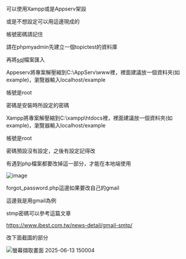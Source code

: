 可以使用Xampp或是Appserv架設

或是不想設定可以用這邊現成的

帳號密碼請記住

請在phpmyadmin先建立一個topictest的資料庫

再將[sql](https://github.com/Skes98055/cvfms/blob/01467feca77a55659af2e1adce451c16f5fb47b5/topictest.sql)檔案匯入

Appeserv將專案解壓縮到C:\AppServ\www裡，裡面建議放一個資料夾(如example)，瀏覽器輸入localhost/example

帳號是root

密碼是安裝時所設定的密碼

Xampp將專案解壓縮到C:\xampp\htdocs裡，裡面建議放一個資料夾(如example)，瀏覽器輸入localhost/example

帳號是root

密碼預設沒有設定，之後有設定記得改

有遇到php檔案都要改掉這一部分，才能在本地端使用

![image](https://github.com/user-attachments/assets/fcaa2a74-b720-4e0e-861d-63eacf783955)

forgot_password.php這邊如果要改自己的gmail

這邊我是用gmail為例

stmp密碼可以參考這篇文章

https://www.ibest.com.tw/news-detail/gmail-smtp/

改下面截圖的部分

![螢幕擷取畫面 2025-06-13 150004](https://github.com/user-attachments/assets/ddeffd98-0d52-4786-b68d-855ebb3b8bd1)

